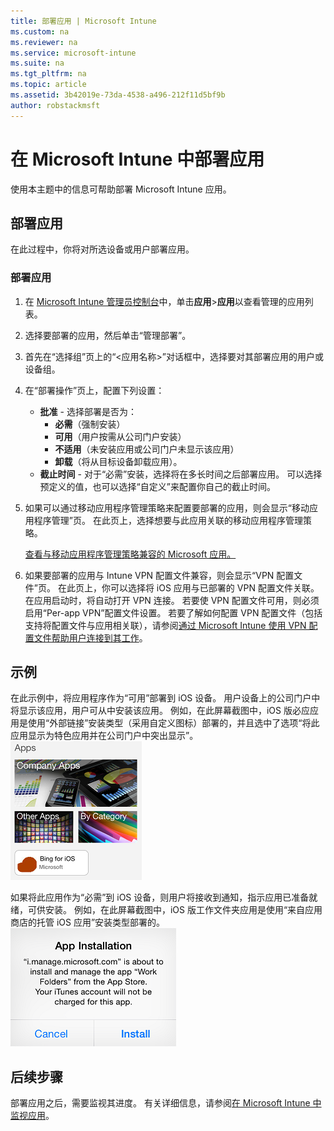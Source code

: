 ```yaml
---
title: 部署应用 | Microsoft Intune
ms.custom: na
ms.reviewer: na
ms.service: microsoft-intune
ms.suite: na
ms.tgt_pltfrm: na
ms.topic: article
ms.assetid: 3b42019e-73da-4538-a496-212f11d5bf9b
author: robstackmsft
---
```

# 在 Microsoft Intune 中部署应用

使用本主题中的信息可帮助部署 Microsoft Intune 应用。


## 部署应用
在此过程中，你将对所选设备或用户部署应用。

### 部署应用

1. 在 [Microsoft Intune 管理员控制台](https://manage.microsoft.com)中，单击**应用**&gt;**应用**以查看管理的应用列表。

2.  选择要部署的应用，然后单击“管理部署”。

3.  首先在“选择组”页上的“&lt;应用名称&gt;”对话框中，选择要对其部署应用的用户或设备组。

4.  在“部署操作”页上，配置下列设置：

    - **批准** - 选择部署是否为：
        - **必需**（强制安装）
        - **可用**（用户按需从公司门户安装）
        - **不适用**（未安装应用或公司门户未显示该应用）
        - **卸载**（将从目标设备卸载应用）。
    - **截止时间** - 对于“必需”安装，选择将在多长时间之后部署应用。 可以选择预定义的值，也可以选择“自定义”来配置你自己的截止时间。

5. 如果可以通过移动应用程序管理策略来配置要部署的应用，则会显示“移动应用程序管理”页。 在此页上，选择想要与此应用关联的移动应用程序管理策略。

    [查看与移动应用程序管理策略兼容的 Microsoft 应用。](https://www.microsoft.com/en-us/server-cloud/products/microsoft-intune/partners.aspx)

6. 如果要部署的应用与 Intune VPN 配置文件兼容，则会显示“VPN 配置文件”页。 在此页上，你可以选择将 iOS 应用与已部署的 VPN 配置文件关联。 在应用启动时，将自动打开 VPN 连接。 若要使 VPN 配置文件可用，则必须启用“Per-app VPN”配置文件设置。
 若要了解如何配置 VPN 配置文件（包括支持将配置文件与应用相关联），请参阅[通过 Microsoft Intune 使用 VPN 配置文件帮助用户连接到其工作](vpn-connections-in-microsoft-intune.md)。

## 示例

在此示例中，将应用程序作为“可用”部署到 iOS 设备。
用户设备上的公司门户中将显示该应用，用户可从中安装该应用。 例如，在此屏幕截图中，iOS 版必应应用是使用“外部链接”安装类型（采用自定义图标）部署的，并且选中了选项“将此应用显示为特色应用并在公司门户中突出显示”。
    ![iOS 可用应用](./media/available-install-on-iOS.png)

如果将此应用作为“必需”到 iOS 设备，则用户将接收到通知，指示应用已准备就绪，可供安装。 例如，在此屏幕截图中，iOS 版工作文件夹应用是使用“来自应用商店的托管 iOS 应用”安装类型部署的。
    ![iOS 必需应用](./media/iOS-Required-install.PNG)

## 后续步骤

部署应用之后，需要监视其进度。 有关详细信息，请参阅[在 Microsoft Intune 中监视应用](monitor-apps-in-microsoft-intune.md)。


<!--HONumber=May16_HO2-->


